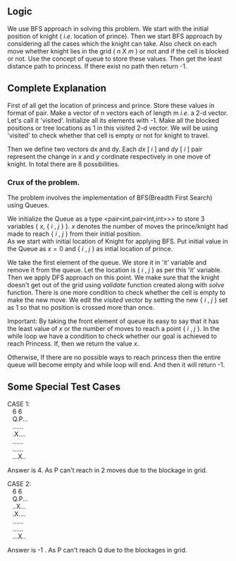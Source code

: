 ## Logic
We use BFS approach in solving this problem. We start with the initial position of knight ( $i.e.$ location of prince).
Then we start BFS approach by considering all the cases which the knight can take. 
Also check on each move whether knight lies in the grid ( $n$ X $m$ ) or not and if the cell is blocked or not.
Use the concept of queue to store these values.
Then get the least distance path to princess. If there exist no path then return -1.


## Complete Explanation
First of all get the location of princess and prince. Store these values in format of pair<int int>.
  Make a vector of n vectors each of length m $i.e.$ a 2-d vector. Let's call it 'visited'. Initialize all its elements with -1.
  Make all the blocked positions or tree locations as 1 in this visited 2-d vector.
  We will be using 'visited' to check whether that cell is empty or not for knight to travel.

  Then we define two vectors dx and dy. Each $dx$ [ $i$ ] and $dy$ [ $i$ ] pair represent the change in $x$ and $y$ cordinate respectively in one move of knight.
  In total there are 8 possibilities.
  
  
 ### Crux of the problem. 
  The problem involves the implementation of BFS(Breadth First Search) using Queues. 
  
  We initialize the Queue as a type <pair<int,pair<int,int>>> to store 3 variables { $x$, { $i$ , $j$ } }. $x$ denotes the number of moves the prince/knight had made to reach { $i$ , $j$ } from their initial position.  
  As we start with initial location of Knight for applying BFS. Put initial value in the Queue as $x = 0$ and { $i$ , $j$ } as intial location of prince.
  
  We take the first element of the queue. We store it in 'it' variable and remove it from the queue. Let the location is { $i$ , $j$ } as per this 'it' variable.
  Then we apply DFS approach on this point. We make sure that the knight doesn't get out of the grid using $validate$ function created along with $solve$ function.
  There is one more condition to check whether the cell is empty to make the new move. We edit the $visited$ vector by setting the new { $i$ , $j$ } set as $1$ so that no position is crossed more than once.
  
  Important: By taking the front element of queue its easy to say that it has the least value of $x$ or the number of moves to reach a point { $i$ , $j$ }.
  In the while loop we have a condition to check whether our goal is achieved to reach Princess. If, then we return the value $x$.
  
  Otherwise, If there are no possible ways to reach princess then the entire queue will become empty and while loop will end.
  And then it will return -1.


  ## Some Special Test Cases
 CASE 1: \
  &nbsp;&nbsp;&nbsp;6 6\
  &nbsp;&nbsp;&nbsp;Q.P...\
  &nbsp;&nbsp;&nbsp;......\
  &nbsp;&nbsp;&nbsp;.X....\
  &nbsp;&nbsp;&nbsp;......\
  &nbsp;&nbsp;&nbsp;......\
  &nbsp;&nbsp;&nbsp;...X..
  
  Answer is 4. As P can't reach in 2 moves due to the blockage in grid. 

  CASE 2: \
  &nbsp;&nbsp;&nbsp;6 6\
  &nbsp;&nbsp;&nbsp;Q.P...\
  &nbsp;&nbsp;&nbsp;..X...\
  &nbsp;&nbsp;&nbsp;.X....\
  &nbsp;&nbsp;&nbsp;......\
  &nbsp;&nbsp;&nbsp;......\
  &nbsp;&nbsp;&nbsp;...X..
  
  Answer is -1 . As P can't reach Q due to the blockages in grid. 


